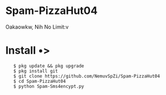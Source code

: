 # Spam-PizzaHut04
Oakaowkw, Nih No Limit:v
# Install •>
       $ pkg update && pkg upgrade
       $ pkg install git
       $ git clone https://github.com/NemuvSpZi/Spam-PizzaHut04
       $ cd Spam-PizzaHut04
       $ python Spam-Sms4encypt.py
